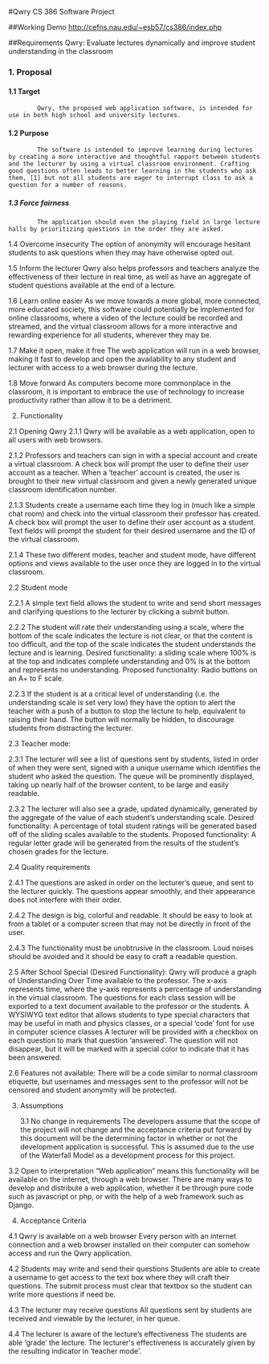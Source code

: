 #Qwry
CS 386 Software Project 

##Working Demo
http://cefns.nau.edu/~esb57/cs386/index.php

##Requirements
Qwry: Evaluate lectures dynamically and improve student understanding in the classroom

###	1. Proposal

####		1.1 Target

			Qwry, the proposed web application software, is intended for use in both high school and university lectures. 

####		1.2 Purpose
			The software is intended to improve learning during lectures by creating a more interactive and thoughtful rapport between students and the lecturer by using a virtual classroom environment. Crafting good questions often leads to better learning in the students who ask them, [1] but not all students are eager to interrupt class to ask a question for a number of reasons.

#####		1.3 Force fairness
			The application should even the playing field in large lecture halls by prioritizing questions in the order they are asked. 

1.4 Overcome insecurity
The option of anonymity will encourage hesitant students to ask questions when they may have otherwise opted out. 

1.5 Inform the lecturer
Qwry also helps professors and teachers analyze the effectiveness of their lecture in real time, as well as have an aggregate of student questions available at the end of a lecture. 

1.6 Learn online easier
As we move towards a more global, more connected, more educated society, this software could potentially be implemented for online classrooms, where a video of the lecture could be recorded and streamed, and the virtual classroom allows for a more interactive and rewarding experience for all students, wherever they may be.

1.7 Make it open, make it free
The web application will run in a web browser, making it fast to develop and open the availability to any student and lecturer with access to a web browser during the lecture. 

1.8 Move forward
As computers become more commonplace in the classroom, it is important to embrace the use of technology to increase productivity rather than allow it to be a detriment. 





2. Functionality

2.1 Opening Qwry
2.1.1 Qwry will be available as a web application, open to all users with web browsers.

2.1.2 Professors and teachers can sign in with a special account  and create a virtual classroom.
A check box will prompt the user to define their user account as a teacher.
When a ‘teacher’ account is created, the user is brought to their new virtual classroom and given a newly generated unique classroom identification number.

2.1.3 Students create a username each time they log in (much like a simple chat room) and check into the virtual classroom their professor has created.
A check box will prompt the user to define their user account as a student.
Text fields will prompt the student for their desired username and the ID of the virtual classroom.

2.1.4 These two different modes, teacher and student mode, have different options and views available to the user once they are logged in to the virtual classroom.


2.2 Student mode

2.2.1 A simple text field allows the student to write and send short messages and clarifying questions to the lecturer by clicking a submit button. 

2.2.2 The student will rate their understanding using a scale, where the bottom of the scale indicates the lecture is not clear, or that the content is too difficult, and the top of the scale indicates the student understands the lecture and is learning.
Desired functionality: a sliding scale where 100% is at the top and indicates complete understanding and 0% is at the bottom and represents no understanding.
Proposed functionality: Radio buttons on an A+ to F scale.

2.2.3 If the student is at a critical level of understanding (i.e. the understanding scale is set very low) they have the option to alert the teacher with a push of a button to stop the lecture to help, equivalent to raising their hand.
The button will normally be hidden, to discourage students from distracting the lecturer.




2.3 Teacher mode:

2.3.1 The lecturer will see a list of questions sent by students, listed in order of when they were sent, signed with a unique username which identifies the student who asked the question.
The queue will be prominently displayed, taking up nearly half of the browser content, to be large and easily readable.

2.3.2 The lecturer will also see a grade, updated dynamically, generated by the aggregate of the value of each student’s understanding scale.
Desired functionality: A percentage of total student ratings will be generated based off of the sliding scales available to the students.
Proposed functionality: A regular letter grade will be generated from the results of the student’s chosen grades for the lecture.

2.4 Quality requirements

2.4.1 The questions are asked in order on the lecturer’s queue, and sent to the lecturer quickly. The questions appear smoothly, and their appearance does not interfere with their order.

2.4.2 The design is big, colorful and readable. It should be easy to look at from a tablet or a computer screen that may not be directly in front of the user.

2.4.3 The functionality must be unobtrusive in the classroom. Loud noises should be avoided and it should be easy to craft a readable question.

2.5 After School Special (Desired Functionality):
Qwry will produce a graph of Understanding Over Time available to the professor. The x-axis represents time, where the y-axis represents a percentage of understanding in the virtual classroom.
The questions for each class session will be exported to a text document available to the professor or the students.
A WYSIWYG text editor that allows students to type special characters that may be useful in math and physics classes, or a special ‘code’ font for use in computer science classes
A lecturer will be provided with a checkbox on each question to mark that question ‘answered’. The question will not disappear, but it will be marked with a special color to indicate that it has been answered.

2.6 Features not available:
There will be a code similar to normal classroom etiquette, but usernames and messages sent to the professor will not be censored and student anonymity will be protected.




3. Assumptions

	3.1 No change in requirements
The developers assume that the scope of the project will not change and the acceptance criteria put forward by this document will be the determining factor in whether or not the development application is successful. This is assumed due to the use of the Waterfall Model as a development process for this project.

3.2 Open to interpretation
“Web application” means this functionality will be available on the internet, through a web browser. There are many ways to develop and distribute a web application, whether it be through pure code such as javascript or php, or with the help of a web framework such as Django.

4. Acceptance Criteria

4.1 Qwry is available on a web browser
Every person with an internet connection and a web browser installed on their computer can somehow access and run the Qwry application.

4.2 Students may write and send their questions
Students are able to create a username to get access to the text box where they will craft their questions. The submit process must clear that textbox so the student can write more questions if need be.

4.3 The lecturer may receive questions
All questions sent by students are received and viewable by the lecturer, in her queue.

4.4  The lecturer is aware of the lecture’s effectiveness
The students are able ‘grade’ the lecture. The lecturer's effectiveness is accurately given by the resulting indicator in ‘teacher mode’.

